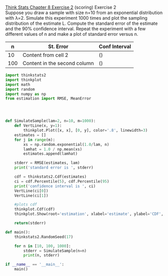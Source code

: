 [Think Stats Chapter 8 Exercise 2](http://greenteapress.com/thinkstats2/html/thinkstats2009.html#toc77) (scoring)
Exercise 2  
Suppose you draw a sample with size n=10 from an exponential distribution with λ=2. Simulate this experiment 1000 times and plot the sampling distribution of the estimate L. Compute the standard error of the estimate and the 90% confidence interval.
Repeat the experiment with a few different values of n and make a plot of standard error versus n.

n | St. Error | Conf Interval
------------ | ------------- | -------------
10 | Content from cell 2 | ()
100 | Content in the second column | ()

```python
import thinkstats2
import thinkplot
import math
import random
import numpy as np
from estimation import RMSE, MeanError




def SimulateSample(lam=2, n=10, m=1000):
	def VertLine(x, y=1):
		thinkplot.Plot([x, x], [0, y], color='.8', linewidth=3)
	estimates = []
	for j in range(m):
		xs = np.random.exponential(1.0/lam, n)
		lamhat = 1.0 / np.mean(xs)
		estimates.append(lamhat)

	stderr = RMSE(estimates, lam)
	print('standard error is ', stderr)

	cdf = thinkstats2.Cdf(estimates)
	ci = cdf.Percentile(5), cdf.Percentile(95)
	print('confidence interval is ', ci)
	VertLine(ci[0])
	VertLine(ci[1])

	#plots cdf
	thinkplot.Cdf(cdf)
	thinkplot.Show(root='estimation', xlabel='estimate', ylabel='CDF', title='Sampling distribution')

	return(stderr)

def main():
	thinkstats2.RandomSeed(17)

	for n in [10, 100, 1000]:
		stderr = SimulateSample(n=n)
		print(n, stderr)

if __name__ == '__main__':
	main()	
